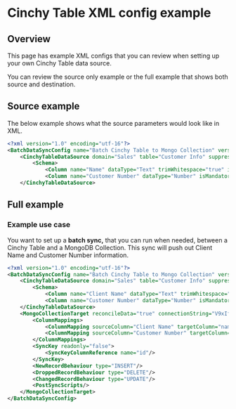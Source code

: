 # Cinchy Table XML config example

## Overview

This page has example XML configs that you can review when setting up your own Cinchy Table data source.

You can review the source only example or the full example that shows both source and destination.

## Source example

The below example shows what the source parameters would look like in XML.

```xml
<?xml version="1.0" encoding="utf-16"?>
<BatchDataSyncConfig name="Batch Cinchy Table to Mongo Collection" version="1.0.0" xmlns="http://www.cinchy.co">
    <CinchyTableDataSource domain="Sales" table="Customer Info" suppressDuplicateErrors="false">
        <Schema>
            <Column name="Name" dataType="Text" trimWhitespace="true" isMandatory="false" validateData="false"/>
            <Column name="Customer Number" dataType="Number" isMandatory="false" validateData="false"/>
    </CinchyTableDataSource>
```

## Full example

### Example use case 

You want to set up a **batch sync,** that you can run when needed, between a Cinchy Table and a MongoDB Collection. This sync will push out Client Name and Customer Number information.

```xml
<?xml version="1.0" encoding="utf-16"?>
<BatchDataSyncConfig name="Batch Cinchy Table to Mongo Collection" version="1.0.0" xmlns="http://www.cinchy.co">
    <CinchyTableDataSource domain="Sales" table="Customer Info" suppressDuplicateErrors="false">
        <Schema>
            <Column name="Client Name" dataType="Text" trimWhitespace="true" isMandatory="false" validateData="false"/>
            <Column name="Customer Number" dataType="Number" isMandatory="false" validateData="false"/>
    </CinchyTableDataSource>
    <MongoCollectionTarget reconcileData="true" connectionString="V9xIf5DJNRQFkOn/y5AL7YdMVFR+ZAXeMRW4HC2ZfEAA4MTfBNJ7Z9kAtspWMtkyHDn2G8AJ1N9YeTMYcudKtoeLnA3P9Y8vSdVjD+QDOc/AHZEXYMvD8DgNThXo/yxusHQ0z6HLaXJ7mwlkv6a+4AN8Mj7rDMbe2c6gG/uTZKmvKFr1yNRyYoGwE792DGUNErrJ72nmPScmPGNOYjsSzkLLFHnRZqJClc4/aDekRkbdAc3/9MuLjFzBwa+OHoB54M=" database="QA1" collection="BatchTargetForQA1">
        <ColumnMappings>
            <ColumnMapping sourceColumn="Client Name" targetColumn="name"/>
            <ColumnMapping sourceColumn="Customer Number" targetColumn="Customer Number"/>
        </ColumnMappings>
        <SyncKey readonly="false">
            <SyncKeyColumnReference name="id"/>
        </SyncKey>
        <NewRecordBehaviour type="INSERT"/>
        <DroppedRecordBehaviour type="DELETE"/>
        <ChangedRecordBehaviour type="UPDATE"/>
        <PostSyncScripts/>
    </MongoCollectionTarget>
</BatchDataSyncConfig>
```
